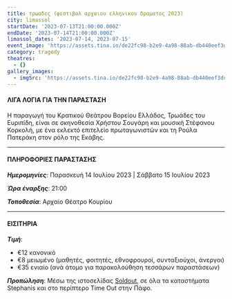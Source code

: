 ```yaml
---
title: τρωαδες (φεστιβαλ αρχαιου ελληνικου δραματος 2023)
city: limassol
startDate: '2023-07-13T21:00:00.000Z'
endDate: '2023-07-14T21:00:00.000Z'
limassol_dates: '2023-07-14, 2023-07-15'
event_image: 'https://assets.tina.io/de22fc98-b2e9-4a98-88ab-db440eef3dc1/Troades_1.jpg'
category: tragedy
theatres:
  - {}
gallery_images:
  - imgSrc: 'https://assets.tina.io/de22fc98-b2e9-4a98-88ab-db440eef3dc1/Troades_2.jpg'
---
```


#### ΛΙΓΑ ΛΟΓΙΑ ΓΙΑ ΤΗΝ ΠΑΡΑΣΤΑΣΗ

Η παραγωγή του Κρατικού Θεάτρου Βορείου Ελλάδος, Τρωάδες του Ευριπίδη, είναι σε σκηνοθεσία	Χρήστου	Σουγάρη	και μουσική Στέφανου	Κορκολή, με ένα εκλεκτό επιτελείο πρωταγωνιστών και τη Ρούλα Πατεράκη στον ρόλο της Εκάβης.

***

#### ΠΛΗΡΟΦΟΡΙΕΣ ΠΑΡΑΣΤΑΣΗΣ

***Ημερομηνίες***: Παρασκευή 14 Ιουλίου 2023 | Σάββατο 15 Ιουλίου 2023

***Ώρα έναρξης***: 21:00

***Τοποθεσία***: Αρχαίο Θέατρο Κουρίου

***

#### ΕΙΣΙΤΗΡΙΑ

***Τιμή***:

* €12 κανονικό
* €8 μειωμένο	(μαθητές, φοιτητές, εθνοφρουροί, συνταξιούχοι, άνεργοι)
* €35 ενιαίο (ανά άτομο για παρακολούθηση τεσσάρων παραστάσεων)

***Προπώληση***: Μέσω της ιστοσελίδας [Soldout](https://www.soldoutticketbox.com/international-festival-of-ancient-greek-drama-2023/?lang=en), σε όλα τα καταστήματα Stephanis και στο περίπτερο Time Out στην Πάφο.
